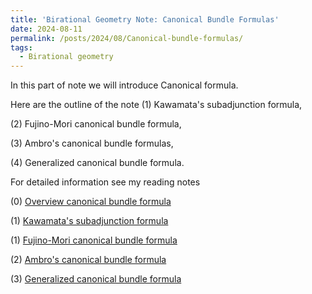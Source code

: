 ```yaml
---
title: 'Birational Geometry Note: Canonical Bundle Formulas'
date: 2024-08-11
permalink: /posts/2024/08/Canonical-bundle-formulas/
tags:
  - Birational geometry
---
```


In this part of note we will introduce Canonical formula.

Here are the outline of the note
(1) Kawamata's subadjunction formula,

(2) Fujino-Mori canonical bundle formula,

(3) Ambro's canonical bundle formulas,

(4) Generalized canonical bundle formula.




For detailed information see my reading notes 

(0) [Overview canonical bundle formula](https://yilimath.github.io/files/Birational/CanonicalBundleFormula/OverviewCanonicalBundle.pdf)

(1) [Kawamata's subadjunction formula](https://yilimath.github.io/files/Birational/CanonicalBundleFormula/KawamataSubadjunction.pdf)

(1) [Fujino-Mori canonical bundle formula](https://yilimath.github.io/files/Birational/CanonicalBundleFormula/FujinoMoriCanonicalBundle.pdf)

(2) [Ambro's canonical bundle formula](https://yilimath.github.io/files/Birational/CanonicalBundleFormula/AmbroCanonicalBundle.pdf)

(3) [Generalized canonical bundle formula]((https://yilimath.github.io/files/Birational/CanonicalBundleFormula/GeneralizedCanonicalBundle.pdf))
